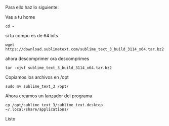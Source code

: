 Para ello haz lo siguiente:



Vas a tu home

```
cd ~
```

si tu compu es de 64 bits



```
wget  https://download.sublimetext.com/sublime_text_3_build_3114_x64.tar.bz2
```

ahora descomprimer ora descomprimes



```
tar -xjvf sublime_text_3_build_3114_x64.tar.bz2
```



Copiamos los archivos en /opt

```
sudo mv sublime_text_3 /opt/ 
```



Ahora creamos un lanzador del programa

```
cp /opt/sublime_text_3/sublime_text.desktop ~/.local/share/applications/
```



Listo

